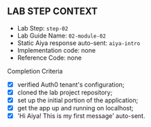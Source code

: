 ## LAB STEP CONTEXT
- Lab Step: `step-02`
- Lab Guide Name: `02-module-02`
- Static Aiya response auto-sent: `aiya-intro`
- Implementation code: none
- Reference Code: none

Completion Criteria
- [x] verified Auth0 tenant's configuration;
- [x] cloned the lab project repository;
- [x] set up the initial portion of the application;
- [x] get the app up and running on localhost;
- [x] 'Hi Aiya! This is my first message' auto-sent.
